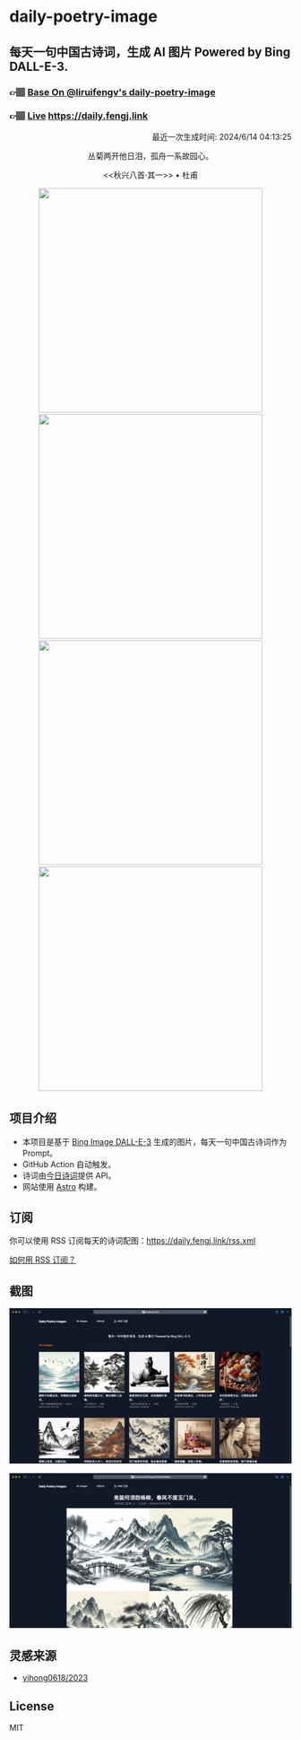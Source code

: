 
# daily-poetry-image

## 每天一句中国古诗词，生成 AI 图片 Powered by Bing DALL-E-3.

### 👉🏽 [Base On @liruifengv's daily-poetry-image](https://github.com/liruifengv/daily-poetry-image)

### 👉🏽 [Live](https://daily.fengj.link) https://daily.fengj.link

<p align="right">
  最近一次生成时间: 2024/6/14 04:13:25
</p>
<p align="center">
丛菊两开他日泪，孤舟一系故园心。
</p>
<p align="center">
<<秋兴八首·其一>> • 杜甫
</p>
<p align="center">
<img src="https://tse2.mm.bing.net/th/id/OIG4.Z13gVADv030GIZdY7.xC" height="400" width="400" />
<img src="https://tse4.mm.bing.net/th/id/OIG4.e8fkBKxjaH4K2qBjn1rS" height="400" width="400" />
<img src="https://tse3.mm.bing.net/th/id/OIG4.awiaroiexFIhEXtW191P" height="400" width="400" />
<img src="https://tse2.mm.bing.net/th/id/OIG4.1D_7ZPlc2DGHkJDMM4S5" height="400" width="400" />
</p>

## 项目介绍

-   本项目是基于 [Bing Image DALL-E-3](https://www.bing.com/images/create) 生成的图片，每天一句中国古诗词作为 Prompt。
-   GitHub Action 自动触发。
-   诗词由[今日诗词](https://www.jinrishici.com/)提供 API。
-   网站使用 [Astro](https://astro.build) 构建。

## 订阅

你可以使用 RSS 订阅每天的诗词配图：https://daily.fengj.link/rss.xml

[如何用 RSS 订阅？](https://zhuanlan.zhihu.com/p/55026716)

## 截图

![图片列表](./screenshots/Snipaste_2023-12-28_21-00-26.png)

![图片详情](./screenshots/Snipaste_2023-12-28_21-00-53.png)

## 灵感来源

-   [yihong0618/2023](https://github.com/yihong0618/2023)

## License

MIT
